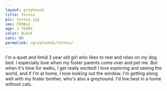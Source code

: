 ```yaml
---
layout: greyhound
title: Teresa
pic: teresa.jpg
sex: FEMALE
age: 3 YEARS
color: BLACK
cats: NO
permalink: /greyhounds/teresa/
---
```


I'm a quiet and timid 3 year old girl who likes to rest and relax on my dog bed. I especially love when my foster parents come over and pet me. But when it's time for walks, I get really excited! I love exploring and seeing the world, and if I'm at home, I love looking out the window. I'm getting along well with my foster brother, who's also a greyhound. I'd live best in a home without cats.

